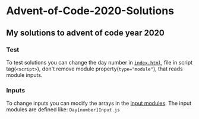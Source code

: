 # Advent-of-Code-2020-Solutions
## My solutions to advent of code year 2020

### Test

To test solutions you can change the day number in [```index.html```](https://github.com/Mikadifo/Advent-of-Code-2020-Solutions/blob/master/index.html), file in script tag(```<script>```),
don't remove module property(```type="module"```), that reads module inputs.

### Inputs

To change inputs you can modify the arrays in the [input modules](https://github.com/Mikadifo/Advent-of-Code-2020-Solutions/tree/master/js).
The input modules are defined like: ```Day[number]Input.js```
